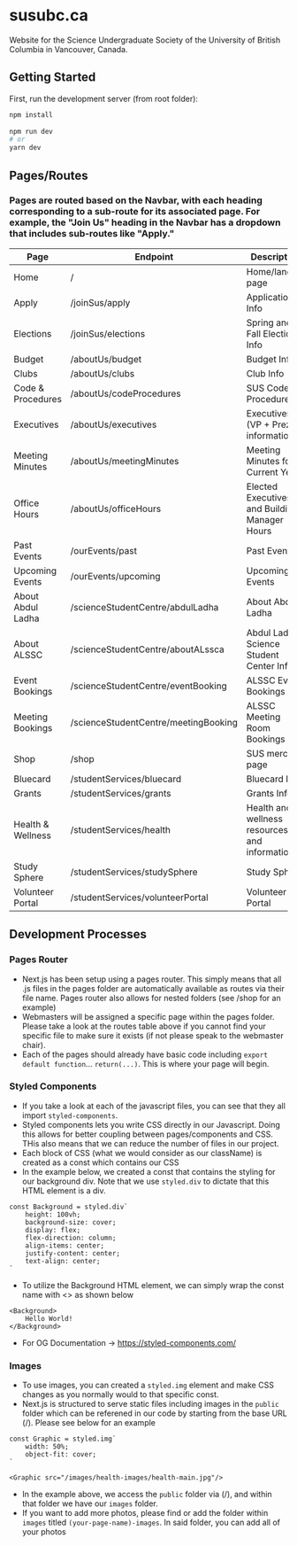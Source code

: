 # susubc.ca
Website for the Science Undergraduate Society of the University of British Columbia in Vancouver, Canada.

## Getting Started 
   
First, run the development server (from root folder):

```bash  
npm install    
  
npm run dev 
# or
yarn dev  
```
  
## Pages/Routes

### Pages are routed based on the Navbar, with each heading corresponding to a sub-route for its associated page. For example, the "Join Us" heading in the Navbar has a dropdown that includes sub-routes like "Apply."

| Page | Endpoint | Description | 
| --------- | -------|------| 
| Home  | /  | Home/landing page |
| Apply | /joinSus/apply | Application Info |
| Elections | /joinSus/elections | Spring and Fall Election Info |
| Budget | /aboutUs/budget | Budget Info |
| Clubs | /aboutUs/clubs | Club Info |
| Code & Procedures | /aboutUs/codeProcedures | SUS Code & Procedures |
| Executives | /aboutUs/executives | Executives (VP + Prez) information | 
| Meeting Minutes | /aboutUs/meetingMinutes | Meeting Minutes for Current Year |
| Office Hours | /aboutUs/officeHours | Elected Executives and Building Manager Hours |
| Past Events | /ourEvents/past | Past Events |
| Upcoming Events | /ourEvents/upcoming | Upcoming Events |
| About Abdul Ladha | /scienceStudentCentre/abdulLadha | About Abdul Ladha |
| About ALSSC | /scienceStudentCentre/aboutALssca | Abdul Ladha Science Student Center Info |
| Event Bookings | /scienceStudentCentre/eventBooking | ALSSC Event Bookings |
| Meeting Bookings | /scienceStudentCentre/meetingBooking | ALSSC Meeting Room Bookings |
| Shop | /shop | SUS merch page |
| Bluecard | /studentServices/bluecard | Bluecard Info |
| Grants | /studentServices/grants | Grants Info |
| Health & Wellness | /studentServices/health | Health and wellness resources and information |
| Study Sphere | /studentServices/studySphere | Study Sphere |
| Volunteer Portal | /studentServices/volunteerPortal | Volunteer Portal |

## Development Processes

### Pages Router
- Next.js has been setup using a pages router. This simply means that all .js files in the pages folder are automatically available as routes via their file name. Pages router also allows for nested folders (see /shop for an example)
- Webmasters will be assigned a specific page within the pages folder. Please take a look at the routes table above if you cannot find your specific file to make sure it exists (if not please speak to the webmaster chair).
- Each of the pages should already have basic code including `export default function`... `return(...)`. This is where your page will begin.

### Styled Components 
- If you take a look at each of the javascript files, you can see that they all import `styled-components`.
- Styled components lets you write CSS directly in our Javascript. Doing this allows for better coupling between pages/components and CSS. THis also means that we can reduce the number of files in our project.
- Each block of CSS (what we would consider as our className) is created as a const which contains our CSS
- In the example below, we created a const that contains the styling for our background div. Note that we use `styled.div` to dictate that this HTML element is a div.
```
const Background = styled.div`
    height: 100vh;
    background-size: cover;
    display: flex;
    flex-direction: column;
    align-items: center;
    justify-content: center;
    text-align: center;
`
```
- To utilize the Background HTML element, we can simply wrap the const name with <> as shown below
```
<Background>
    Hello World!
</Background>
```
- For OG Documentation -> https://styled-components.com/

### Images
- To use images, you can created a `styled.img` element and make CSS changes as you normally would to that specific const.
- Next.js is structured to serve static files including images in the `public` folder which can be referened in our code by starting from the base URL (/). Please see below for an example
```
const Graphic = styled.img`
    width: 50%;
    object-fit: cover;
`

<Graphic src="/images/health-images/health-main.jpg"/>
```
- In the example above, we access the `public` folder via (/), and within that folder we have our `images` folder.
- If you want to add more photos, please find or add the folder within `images` titled `(your-page-name)-images`. In said folder, you can add all of your photos

